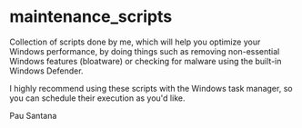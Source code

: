 # maintenance_scripts
Collection of scripts done by me, which will help you optimize your Windows performance, by doing things such as removing non-essential Windows features (bloatware) or checking for malware using the built-in Windows Defender.

I highly recommend using these scripts with the Windows task manager, so you can schedule their execution as you'd like.

Pau Santana
